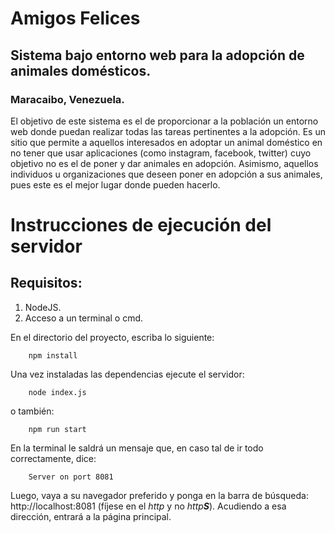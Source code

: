 # Amigos Felices
## Sistema bajo entorno web para la adopción de animales domésticos.
### Maracaibo, Venezuela.  
El objetivo de este sistema es el de proporcionar a la población un entorno web donde puedan realizar todas las tareas pertinentes a la adopción. Es un sitio que permite a aquellos interesados en adoptar un animal doméstico en no tener que usar aplicaciones (como instagram, facebook, twitter) cuyo objetivo no es el de poner y dar animales en adopción. Asimismo, aquellos individuos u organizaciones que deseen poner en adopción a sus animales, pues este es el mejor lugar donde pueden hacerlo.

# Instrucciones de ejecución del servidor

## Requisitos:

1. NodeJS.
2. Acceso a un terminal o cmd.

En el directorio del proyecto, escriba lo siguiente: 

```
    npm install
```

Una vez instaladas las dependencias ejecute el servidor:

```
    node index.js
```
o también:

```
    npm run start
```

En la terminal le saldrá un mensaje que, en caso tal de ir todo correctamente, dice: 

```
    Server on port 8081
```

Luego, vaya a su navegador preferido y ponga en la barra de búsqueda: http://localhost:8081 (fíjese en el *http* y no *http**S***). Acudiendo a esa dirección, entrará a la página principal.
